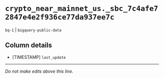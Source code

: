 # `crypto_near_mainnet_us._sbc_7c4afe72847e4e2f936ce77da937ee7c`
`bq-1` | `bigquery-public-data`

## Column details
* [TIMESTAMP] `last_update`

-------------------------------------------------------------------------------
*Do not make edits above this line.*
